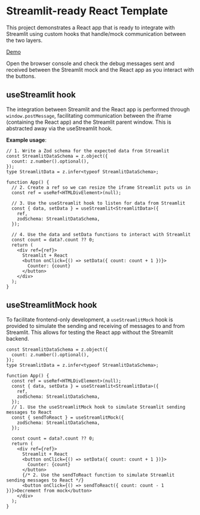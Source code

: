 # Streamlit-ready React Template

This project demonstrates a React app that is ready to integrate with Streamlit using custom hooks that handle/mock communication between the two layers.

[Demo](https://streamlit-ready-react-component.vercel.app/)

Open the browser console and check the debug messages sent and received between the Streamlit mock and the React app as you interact with the buttons.

## useStreamlit hook

The integration between Streamlit and the React app is performed through `window.postMessage`, facilitating communication between the iframe (containing the React app) and the Streamlit parent window. This is abstracted away via the useStreamlit hook.

**Example usage**:

```tsx
// 1. Write a Zod schema for the expected data from Streamlit
const StreamlitDataSchema = z.object({
  count: z.number().optional(),
});
type StreamlitData = z.infer<typeof StreamlitDataSchema>;

function App() {
  // 2. Create a ref so we can resize the iframe Streamlit puts us in
  const ref = useRef<HTMLDivElement>(null);

  // 3. Use the useStreamlit hook to listen for data from Streamlit
  const { data, setData } = useStreamlit<StreamlitData>({
    ref,
    zodSchema: StreamlitDataSchema,
  });

  // 4. Use the data and setData functions to interact with Streamlit
  const count = data?.count ?? 0;
  return (
    <div ref={ref}>
      Streamlit + React
      <button onClick={() => setData({ count: count + 1 })}>
        Counter: {count}
      </button>
    </div>
  );
}
```

## useStreamlitMock hook

To facilitate frontend-only development, a `useStreamlitMock` hook is provided to simulate the sending and receiving of messages to and from Streamlit. This allows for testing the React app without the Streamlit backend.

```tsx
const StreamlitDataSchema = z.object({
  count: z.number().optional(),
});
type StreamlitData = z.infer<typeof StreamlitDataSchema>;

function App() {
  const ref = useRef<HTMLDivElement>(null);
  const { data, setData } = useStreamlit<StreamlitData>({
    ref,
    zodSchema: StreamlitDataSchema,
  });
  // 1. Use the useStreamlitMock hook to simulate Streamlit sending messages to React
  const { sendToReact } = useStreamlitMock({
    zodSchema: StreamlitDataSchema,
  });

  const count = data?.count ?? 0;
  return (
    <div ref={ref}>
      Streamlit + React
      <button onClick={() => setData({ count: count + 1 })}>
        Counter: {count}
      </button>
      {/* 2. Use the sendToReact function to simulate Streamlit sending messages to React */}
      <button onClick={() => sendToReact({ count: count - 1 })}>Decrement from mock</button>
    </div>
  );
}
```
